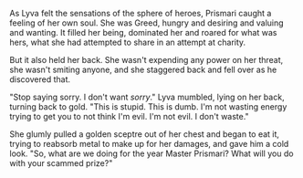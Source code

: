 As Lyva felt the sensations of the sphere of heroes, Prismari caught a feeling of her own soul. She was Greed, hungry and desiring and valuing and wanting. It filled her being, dominated her and roared for what was hers, what she had attempted to share in an attempt at charity.   

But it also held her back. She wasn't expending any power on her threat, she wasn't smiting anyone, and she staggered back and fell over as he discovered that.    

"Stop saying sorry. I don't want *sorry*." Lyva mumbled, lying on her back, turning back to gold. "This is stupid. This is dumb. I'm not wasting energy trying to get you to not think I'm evil. I'm not evil. I don't waste."    

She glumly pulled a golden sceptre out of her chest and began to eat it, trying to reabsorb metal to make up for her damages, and gave him a cold look. "So, what are we doing for the year Master Prismari? What will you do with your scammed prize?"